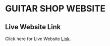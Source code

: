 # GUITAR SHOP WEBSITE

## Live Website Link

Click here for Live Website [Link](https://fluffy-marzipan-1b72da.netlify.app/).